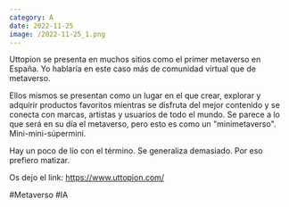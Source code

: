 ```yaml
--- 
category: A 
date: 2022-11-25 
image: /2022-11-25_1.png 
--- 
```


Uttopion se presenta en muchos sitios como el primer metaverso en España. Yo hablaría en este caso más de comunidad virtual que de metaverso. 

Ellos mismos se presentan como un lugar en el que crear, explorar y adquirir productos favoritos mientras se disfruta del mejor contenido y se conecta con marcas, artistas y usuarios de todo el mundo. Se parece a lo que será en su día el metaverso, pero esto es como un "minimetaverso". Mini-mini-súpermini. 

Hay un poco de lío con el término. Se generaliza demasiado. Por eso prefiero matizar. 

Os dejo el link: https://www.uttopion.com/

#Metaverso #IA